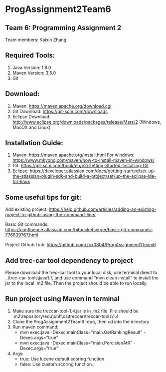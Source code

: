 # ProgAssignment2Team6

## Team 6: Programming Assignment 2
Team members: Kaixin Zhang

## Required Tools:
1. Java Version: 1.8.0
2. Maven Version: 3.5.0
3. Git

## Download:
1. Maven: https://maven.apache.org/download.cgi
2. Git Download: https://git-scm.com/downloads
3. Eclipse Download: http://www.eclipse.org/downloads/packages/release/Mars/2  (Windows, MacOX and Linux)

## Installation Guide:
1. Maven: https://maven.apache.org/install.html
		For windows: https://www.mkyong.com/maven/how-to-install-maven-in-windows/
2. Git: https://git-scm.com/book/en/v2/Getting-Started-Installing-Git
3. Eclipse: https://developer.atlassian.com/docs/getting-started/set-up-the-atlassian-plugin-sdk-and-build-a-project/set-up-the-eclipse-ide-for-linux

## Some useful tips for git:
Add existing project: 
https://help.github.com/articles/adding-an-existing-project-to-github-using-the-command-line/

Basic Git commands:
https://confluence.atlassian.com/bitbucketserver/basic-git-commands-776639767.html



Project Github Link:
https://github.com/zkx0804/ProgAssignment1Team6

## Add trec-car tool dependency to project
Please download the trec-car tool to your local disk, use terminal direct to ..\trec-car-tools\java1.7, and use command "mvn clean install" to install the jar to the local .m2 file. Then the project should be able to run locally.



## Run project using Maven in terminal
1. Make sure the treccar-tool-1.4.jar is in .m2 file. File should be .m2\repository\edu\unh\cs\treccar\treccar-tools\1.4
2. Clone the ProgAssignment2Team6 repo, then cd into the directory
3. Run maven command:    
    - mvn exec:java -Dexec.mainClass="main.GetRankingResult" -Dexec.args="true"
    - mvn exec:java -Dexec.mainClass="main.PercisionAtR" -Dexec.args="true"
4. Args:
    - true: Use lucene default scoring function
    - false: Use custom scoring function.


